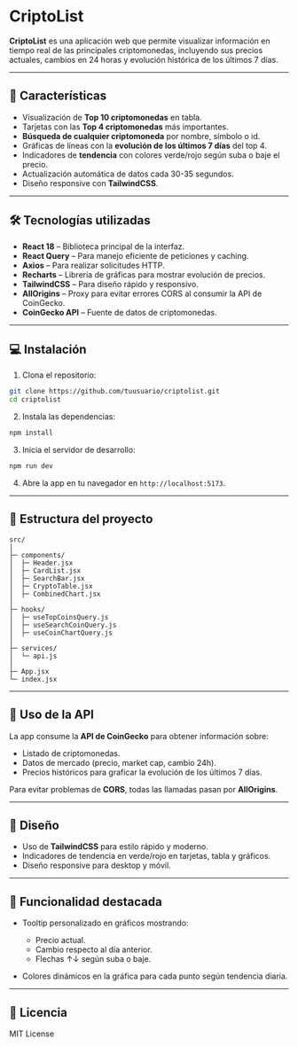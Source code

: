 # CriptoList

**CriptoList** es una aplicación web que permite visualizar información en tiempo real de las principales criptomonedas, incluyendo sus precios actuales, cambios en 24 horas y evolución histórica de los últimos 7 días.

---

## 📌 Características

* Visualización de **Top 10 criptomonedas** en tabla.
* Tarjetas con las **Top 4 criptomonedas** más importantes.
* **Búsqueda de cualquier criptomoneda** por nombre, símbolo o id.
* Gráficas de líneas con la **evolución de los últimos 7 días** del top 4.
* Indicadores de **tendencia** con colores verde/rojo según suba o baje el precio.
* Actualización automática de datos cada 30-35 segundos.
* Diseño responsive con **TailwindCSS**.

---

## 🛠 Tecnologías utilizadas

* **React 18** – Biblioteca principal de la interfaz.
* **React Query** – Para manejo eficiente de peticiones y caching.
* **Axios** – Para realizar solicitudes HTTP.
* **Recharts** – Librería de gráficas para mostrar evolución de precios.
* **TailwindCSS** – Para diseño rápido y responsivo.
* **AllOrigins** – Proxy para evitar errores CORS al consumir la API de CoinGecko.
* **CoinGecko API** – Fuente de datos de criptomonedas.

---

## 💻 Instalación

1. Clona el repositorio:

```bash
git clone https://github.com/tuusuario/criptolist.git
cd criptolist
```

2. Instala las dependencias:

```bash
npm install
```

3. Inicia el servidor de desarrollo:

```bash
npm run dev
```

4. Abre la app en tu navegador en `http://localhost:5173`.

---

## 📂 Estructura del proyecto

```
src/
│
├─ components/
│  ├─ Header.jsx
│  ├─ CardList.jsx
│  ├─ SearchBar.jsx
│  ├─ CryptoTable.jsx
│  ├─ CombinedChart.jsx
│
├─ hooks/
│  ├─ useTopCoinsQuery.js
│  ├─ useSearchCoinQuery.js
│  ├─ useCoinChartQuery.js
│
├─ services/
│  └─ api.js
│
├─ App.jsx
└─ index.jsx
```

---

## 🔗 Uso de la API

La app consume la **API de CoinGecko** para obtener información sobre:

* Listado de criptomonedas.
* Datos de mercado (precio, market cap, cambio 24h).
* Precios históricos para graficar la evolución de los últimos 7 días.

Para evitar problemas de **CORS**, todas las llamadas pasan por **AllOrigins**.

---

## 🎨 Diseño

* Uso de **TailwindCSS** para estilo rápido y moderno.
* Indicadores de tendencia en verde/rojo en tarjetas, tabla y gráficos.
* Diseño responsive para desktop y móvil.

---

## 🚀 Funcionalidad destacada

* Tooltip personalizado en gráficos mostrando:

  * Precio actual.
  * Cambio respecto al día anterior.
  * Flechas ↑↓ según suba o baje.

* Colores dinámicos en la gráfica para cada punto según tendencia diaria.

---

## 📄 Licencia

MIT License
